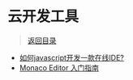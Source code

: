# 云开发工具

> [返回目录](/)

- [如何javascript开发一款在线IDE?](https://zhuanlan.zhihu.com/p/245392339)
- [Monaco Editor 入门指南](https://zhuanlan.zhihu.com/p/88828576)